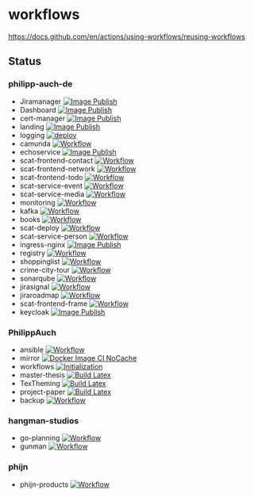 # workflows

https://docs.github.com/en/actions/using-workflows/reusing-workflows

## Status

### philipp-auch-de

- Jiramanager [![Image Publish](https://github.com/philipp-auch-de/jiramanager/actions/workflows/image-publish.yml/badge.svg?branch=main)](https://github.com/philipp-auch-de/jiramanager/actions/workflows/image-publish.yml)
- Dashboard [![Image Publish](https://github.com/philipp-auch-de/dashboard/actions/workflows/image-publish.yml/badge.svg)](https://github.com/philipp-auch-de/dashboard/actions/workflows/image-publish.yml)
- cert-manager [![Image Publish](https://github.com/philipp-auch-de/cert-manager/actions/workflows/image-publish.yml/badge.svg)](https://github.com/philipp-auch-de/cert-manager/actions/workflows/image-publish.yml)
- landing [![Image Publish](https://github.com/philipp-auch-de/landing/actions/workflows/image-publish.yml/badge.svg)](https://github.com/philipp-auch-de/landing/actions/workflows/image-publish.yml)
- logging [![deploy](https://github.com/philipp-auch-de/logging/actions/workflows/deploy.yml/badge.svg)](https://github.com/philipp-auch-de/logging/actions/workflows/deploy.yml)
- camunda [![Workflow](https://github.com/philipp-auch-de/camunda/actions/workflows/workflow.yaml/badge.svg)](https://github.com/philipp-auch-de/camunda/actions/workflows/workflow.yaml)
- echoservice [![Image Publish](https://github.com/philipp-auch-de/echoservice/actions/workflows/image-publish.yml/badge.svg)](https://github.com/philipp-auch-de/echoservice/actions/workflows/image-publish.yml)
- scat-frontend-contact [![Workflow](https://github.com/philipp-auch-de/scat-frontend-contact/actions/workflows/workflow.yml/badge.svg)](https://github.com/philipp-auch-de/scat-frontend-contact/actions/workflows/workflow.yml)
- scat-frontend-network [![Workflow](https://github.com/philipp-auch-de/scat-frontend-network/actions/workflows/workflow.yml/badge.svg)](https://github.com/philipp-auch-de/scat-frontend-network/actions/workflows/workflow.yml)
- scat-frontend-todo [![Workflow](https://github.com/philipp-auch-de/scat-frontend-todo/actions/workflows/workflow.yml/badge.svg)](https://github.com/philipp-auch-de/scat-frontend-todo/actions/workflows/workflow.yml)
- scat-service-event [![Workflow](https://github.com/philipp-auch-de/scat-service-event/actions/workflows/workflow.yml/badge.svg)](https://github.com/philipp-auch-de/scat-service-event/actions/workflows/workflow.yml)
- scat-service-media [![Workflow](https://github.com/philipp-auch-de/scat-service-media/actions/workflows/workflow.yml/badge.svg)](https://github.com/philipp-auch-de/scat-service-media/actions/workflows/workflow.yml)
- monitoring [![Workflow](https://github.com/philipp-auch-de/monitoring/actions/workflows/workflow.yml/badge.svg)](https://github.com/philipp-auch-de/monitoring/actions/workflows/workflow.yml)
- kafka [![Workflow](https://github.com/philipp-auch-de/kafka/actions/workflows/workflow.yaml/badge.svg)](https://github.com/philipp-auch-de/kafka/actions/workflows/workflow.yaml)
- books [![Workflow](https://github.com/philipp-auch-de/books/actions/workflows/workflow.yaml/badge.svg)](https://github.com/philipp-auch-de/books/actions/workflows/workflow.yaml)
- scat-deploy [![Workflow](https://github.com/philipp-auch-de/scat-deploy/actions/workflows/workflow.yml/badge.svg)](https://github.com/philipp-auch-de/scat-deploy/actions/workflows/workflow.yml)
- scat-service-person [![Workflow](https://github.com/philipp-auch-de/scat-service-person/actions/workflows/workflow.yml/badge.svg)](https://github.com/philipp-auch-de/scat-service-person/actions/workflows/workflow.yml)
- ingress-nginx [![Image Publish](https://github.com/philipp-auch-de/ingress-nginx/actions/workflows/image-publish.yml/badge.svg)](https://github.com/philipp-auch-de/ingress-nginx/actions/workflows/image-publish.yml)
- registry [![Workflow](https://github.com/philipp-auch-de/registry/actions/workflows/workflow.yml/badge.svg)](https://github.com/philipp-auch-de/registry/actions/workflows/workflow.yml)
- shoppinglist [![Workflow](https://github.com/philipp-auch-de/shoppinglist/actions/workflows/workflow.yaml/badge.svg)](https://github.com/philipp-auch-de/shoppinglist/actions/workflows/workflow.yaml)
- crime-city-tour [![Workflow](https://github.com/philipp-auch-de/crime-city-tour/actions/workflows/workflow.yaml/badge.svg)](https://github.com/philipp-auch-de/crime-city-tour/actions/workflows/workflow.yaml)
- sonarqube [![Workflow](https://github.com/philipp-auch-de/sonarqube/actions/workflows/workflow.yaml/badge.svg)](https://github.com/philipp-auch-de/sonarqube/actions/workflows/workflow.yaml)
- jirasignal [![Workflow](https://github.com/philipp-auch-de/jirasignal/actions/workflows/workflow.yml/badge.svg)](https://github.com/philipp-auch-de/jirasignal/actions/workflows/workflow.yml)
- jiraroadmap [![Workflow](https://github.com/philipp-auch-de/jiraroadmap/actions/workflows/workflow.yml/badge.svg)](https://github.com/philipp-auch-de/jiraroadmap/actions/workflows/workflow.yml)
- scat-frontend-frame [![Workflow](https://github.com/philipp-auch-de/scat-frontend-frame/actions/workflows/workflow.yaml/badge.svg)](https://github.com/philipp-auch-de/scat-frontend-frame/actions/workflows/workflow.yaml)
- keycloak [![Image Publish](https://github.com/philipp-auch-de/keycloak/actions/workflows/image-publish.yml/badge.svg)](https://github.com/philipp-auch-de/keycloak/actions/workflows/image-publish.yml)

### PhilippAuch

- ansible [![Workflow](https://github.com/PhilippAuch/ansible/actions/workflows/workflow.yml/badge.svg)](https://github.com/PhilippAuch/ansible/actions/workflows/workflow.yml)
- mirror [![Docker Image CI NoCache](https://github.com/PhilippAuch/mirror/actions/workflows/deploy-docker-no-cache.yaml/badge.svg)](https://github.com/PhilippAuch/mirror/actions/workflows/deploy-docker-no-cache.yaml)
- workflows [![Initialization](https://github.com/PhilippAuch/workflows/actions/workflows/init.yaml/badge.svg)](https://github.com/PhilippAuch/workflows/actions/workflows/init.yaml)
- master-thesis [![Build Latex](https://github.com/PhilippAuch/master-thesis/actions/workflows/latex.yml/badge.svg)](https://github.com/PhilippAuch/master-thesis/actions/workflows/latex.yml)
- TexTheming [![Build Latex](https://github.com/PhilippAuch/TexTheming/actions/workflows/latex.yml/badge.svg)](https://github.com/PhilippAuch/TexTheming/actions/workflows/latex.yml)
- project-paper [![Build Latex](https://github.com/PhilippAuch/project-paper/actions/workflows/latex.yml/badge.svg)](https://github.com/PhilippAuch/project-paper/actions/workflows/latex.yml)
- backup [![Workflow](https://github.com/PhilippAuch/backup/actions/workflows/workflow.yml/badge.svg)](https://github.com/PhilippAuch/backup/actions/workflows/workflow.yml)

### hangman-studios

- go-planning [![Workflow](https://github.com/hangman-studios/go-planning/actions/workflows/workflow.yml/badge.svg)](https://github.com/hangman-studios/go-planning/actions/workflows/workflow.yml)
- gunman [![Workflow](https://github.com/hangman-studios/gunman/actions/workflows/workflow.yaml/badge.svg)](https://github.com/hangman-studios/gunman/actions/workflows/workflow.yaml)

### phijn

- phijn-products [![Workflow](https://github.com/phijn/phijn-products/actions/workflows/workflow.yml/badge.svg)](https://github.com/phijn/phijn-products/actions/workflows/workflow.yml)

















